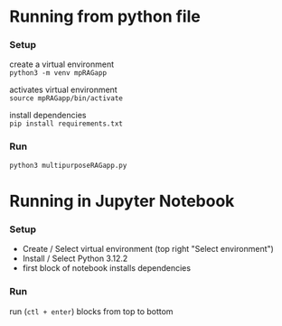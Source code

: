 # Running from python file
### Setup
create a virtual environment\
```python3 -m venv mpRAGapp```

activates virtual environment \
```source mpRAGapp/bin/activate```

install dependencies \
```pip install requirements.txt```

### Run
```python3 multipurposeRAGapp.py```

# Running in Jupyter Notebook
### Setup
- Create / Select virtual environment (top right "Select environment")
- Install / Select Python 3.12.2
- first block of notebook installs dependencies

### Run
run (```ctl + enter```) blocks from top to bottom

